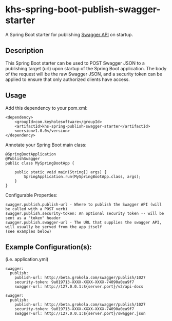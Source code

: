 # khs-spring-boot-publish-swagger-starter

A Spring Boot starter for publishing [Swagger API](http://swagger.io) on startup. 

Description
------------
This Spring Boot starter can be used to POST Swagger JSON to a publishing target (url) upon startup of the Spring Boot application.  The body of the request will be the raw Swagger JSON, and a security token can be applied to ensure that only authorized clients have access.

Usage
------------
Add this dependency to your pom.xml:

	<dependency>
		<groupId>com.keyholesoftware</groupId>
		<artifactId>khs-spring-publish-swagger-starter</artifactId>
		<version>1.0.0</version>
	</dependency>	

Annotate your Spring Boot main class:

	@SpringBootApplication
	@PublishSwagger
	public class MySpringBootApp {

		public static void main(String[] args) {
			SpringApplication.run(MySpringBootApp.class, args);
		}
	}

Configurable Properties:

	swagger.publish.publish-url - Where to publish the Swagger API (will be called with a POST verb)
	swagger.publish.security-token: An optional security token -- will be sent as a "token" header
	swagger.publish.swagger-url - The URL that supplies the swagger API, will usually be served from the app itself 
	(see examples below)

Example Configuration(s):
------------

(i.e. application.yml)
	
	swagger:
	  publish:
	    publish-url: http://beta.grokola.com/swagger/publish/1027
	    security-token: 9a019713-XXXX-XXXX-XXXX-74090a0ea9f7
	    swagger-url: http://127.0.0.1:${server.port}/v2/api-docs
	   
	swagger:
	  publish:
	    publish-url: http://beta.grokola.com/swagger/publish/1027
	    security-token: 9a019713-XXXX-XXXX-XXXX-74090a0ea9f7
	    swagger-url: http://127.0.0.1:${server.port}/swagger.json	   
